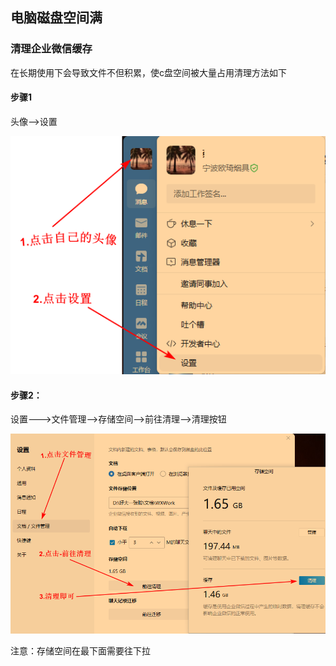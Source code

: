 ## 电脑磁盘空间满

### 清理企业微信缓存

在长期使用下会导致文件不但积累，使c盘空间被大量占用清理方法如下

#### 步骤1

头像-->设置

![](./imgs/微信电脑版-清理.png)

#### 步骤2：

设置--->文件管理-->存储空间-->前往清理-->清理按钮



![](./imgs/微信电脑版-清理2.png)

注意：存储空间在最下面需要往下拉